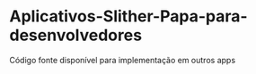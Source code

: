 # Aplicativos-Slither-Papa-para-desenvolvedores
Código fonte disponível para implementação em outros apps
